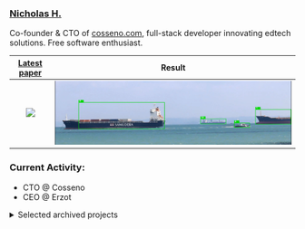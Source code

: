 ### [Nicholas H.](https://nhopf.com)
Co-founder & CTO of [cosseno.com](https://cosseno.com), full-stack developer innovating edtech solutions. Free software enthusiast.

[Latest paper](https://nhopf.com)             |  Result
:-------------------------------------:|:---------------:
<a href="https://nhopf.com"><img src="https://github.com/nhpf/nhpf/assets/52873240/bffabc3c-92bb-4810-a3af-0708c0763af6"></a> | <img src="https://github.com/nhpf/cv-feup/raw/master/img/a2.png">

### Current Activity:
- CTO @ Cosseno
- CEO @ Erzot

<details>
  <summary>Selected archived projects</summary>

#### Closed Source
- Ampel - Identify vehicles from traffic cameras and classify them based on Brazilian DNIT vehicle classes
- TSMG - A functional scale model for a decentralized power grid, mediated by smart contracts (ethereum)
- Acoustiscope - Web app (PWA) that pairs paintings and music for cultural learning
- Qelyse - Data visualization application for WhatsApp chat history data in which a complete PDF report is generated

<p width="100%" align="center">
  <img width="43%" src="https://github.com/nhpf/opencv-classes/raw/main/demo.gif">  
  <img width="55%" src="https://github.com/nhpf/nhpf/assets/52873240/cd661025-fdde-4425-99ee-1fc563a0c94b">
</p>

#### Open Source
- Speech Alert - Get notified on Discord when someone says a set of user-defined words next to your microphone
- OpenCV Classes - Augmentation program that, upon detection of movie posters on a webcam, displays the movie title and a set of cubes representing its score (1 to 5)
- PSW - Multiplayer fantasy role-playing game set up in a virtual map of FEUP
- Paintings (in progress) - Python script that gets images from Google Arts and Culture and generates a video with transitions based on the Ken Burns Effect
- FEUP Computer Vision - Work performed in the computer vision course of my master's degree, including the project "Multiple Vessel Detection and Tracking in Harsh Maritime Environments"
- MegaHack 2020, Google Hash Code, Meu BMG, DATATTACK - Hackathons that I have participated in through the years

### Testimonials
Software development and IT consulting

> First of all, I would like to say that we at Ábaco are immensely satisfied with your work and the results already achieved with the changes made. In tests carried out, we noticed that our site has improved a lot in terms of searches and this has brought us an increase in potential customers. Another thing that I cannot fail to mention is the seriousness and quality of your work, as well as always meeting the deadlines.

— Letícia Gomes, financial administrator at "Ábaco Consultoria Contábil".
</details>
